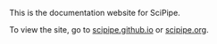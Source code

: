 This is the documentation website for SciPipe.

To view the site, go to [scipipe.github.io](http://scipipe.github.io) or
[scipipe.org](http://scipipe.org).
